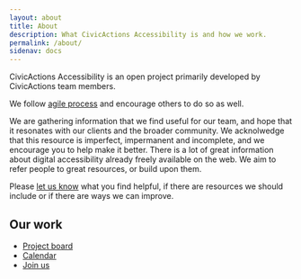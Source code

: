 ```yaml
---
layout: about
title: About
description: What CivicActions Accessibility is and how we work.
permalink: /about/
sidenav: docs
---
```


CivicActions Accessibility is an open project primarily developed by CivicActions team members. 

We follow [agile process](/agile) and encourage others to do so as well.

We are gathering information that we find useful for our team, and hope that it resonates with our clients and the broader community. We acknolwedge that this resource is imperfect, impermanent and incomplete, and we encourage you to help make it better. There is a lot of great information about digital accessibility already freely available on the web. We aim to refer people to great resources, or build upon them.

Please [let us know](https://accessibility.civicactions.com/contact) what you find helpful, if there are resources we should include or if there are ways we can improve.

## Our work
* [Project board](https://github.com/CivicActions/accessibility/projects/1)
* [Calendar](/calendar)
* [Join us](/join)